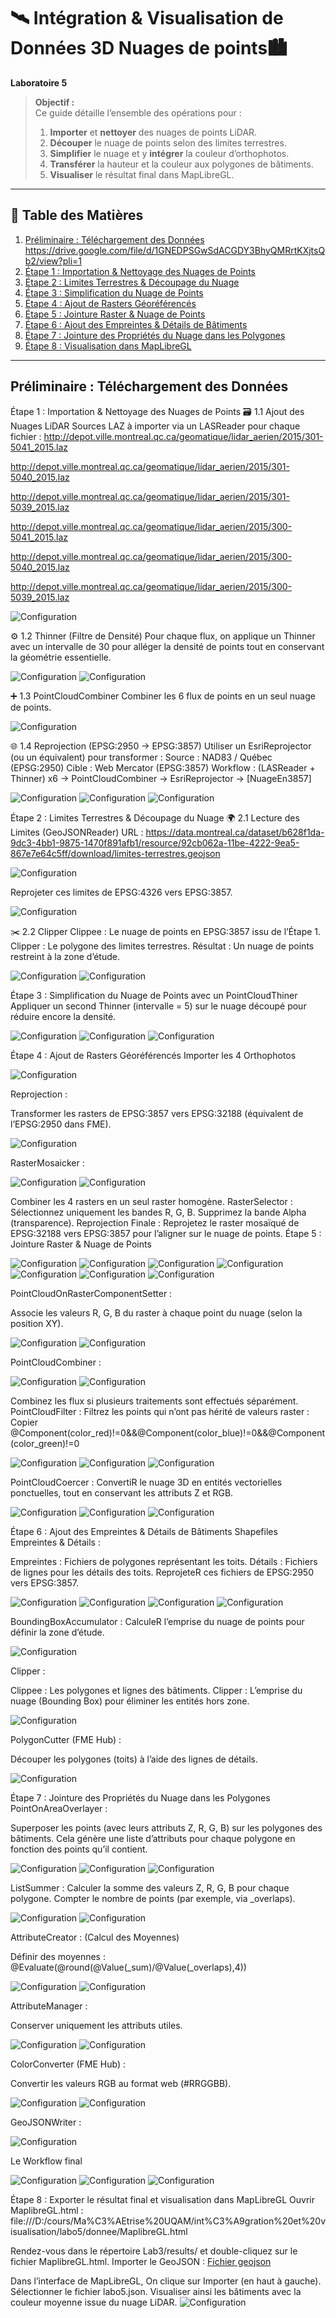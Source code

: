 # 🛰️ Intégration & Visualisation de Données 3D Nuages de points🏙️
**Laboratoire 5**

> **Objectif :**  
> Ce guide détaille l’ensemble des opérations pour :  
> 1. **Importer** et **nettoyer** des nuages de points LiDAR.  
> 2. **Découper** le nuage de points selon des limites terrestres.  
> 3. **Simplifier** le nuage et y **intégrer** la couleur d’orthophotos.  
> 4. **Transférer** la hauteur et la couleur aux polygones de bâtiments.  
> 5. **Visualiser** le résultat final dans MapLibreGL.

---

## 📑 Table des Matières
1. [Préliminaire : Téléchargement des Données](#préliminaire--téléchargement-des-données)  https://drive.google.com/file/d/1GNEDPSGwSdACGDY3BhyQMRrtKXjtsQb2/view?pli=1
2. [Étape 1 : Importation & Nettoyage des Nuages de Points](#étape-1--importation--nettoyage-des-nuages-de-points)
3. [Étape 2 : Limites Terrestres & Découpage du Nuage](#étape-2--limites-terrestres--découpage-du-nuage)
4. [Étape 3 : Simplification du Nuage de Points](#étape-3--simplification-du-nuage-de-points)
5. [Étape 4 : Ajout de Rasters Géoréférencés](#étape-4--ajout-de-rasters-géoréférencés)
6. [Étape 5 : Jointure Raster & Nuage de Points](#étape-5--jointure-raster--nuage-de-points)
7. [Étape 6 : Ajout des Empreintes & Détails de Bâtiments](#étape-6--ajout-des-empreintes--détails-de-bâtiments)
8. [Étape 7 : Jointure des Propriétés du Nuage dans les Polygones](#étape-7--jointure-des-propriétés-du-nuage-dans-les-polygones)
9. [Étape 8 : Visualisation dans MapLibreGL](#étape-8--visualisation-dans-maplibregl)


---

## Préliminaire : Téléchargement des Données

Étape 1 : Importation & Nettoyage des Nuages de Points
🗃️ 1.1 Ajout des Nuages LiDAR
Sources LAZ à importer via un LASReader pour chaque fichier :
http://depot.ville.montreal.qc.ca/geomatique/lidar_aerien/2015/301-5041_2015.laz

http://depot.ville.montreal.qc.ca/geomatique/lidar_aerien/2015/301-5040_2015.laz

http://depot.ville.montreal.qc.ca/geomatique/lidar_aerien/2015/301-5039_2015.laz

http://depot.ville.montreal.qc.ca/geomatique/lidar_aerien/2015/300-5041_2015.laz

http://depot.ville.montreal.qc.ca/geomatique/lidar_aerien/2015/300-5040_2015.laz

http://depot.ville.montreal.qc.ca/geomatique/lidar_aerien/2015/300-5039_2015.laz

 ![Configuration](photo/1.png)


⚙️ 1.2 Thinner (Filtre de Densité)
Pour chaque flux, on applique un Thinner avec un intervalle de 30 pour alléger la densité de points tout en conservant la géométrie essentielle.

 ![Configuration](photo/2.png)
  ![Configuration](photo/4.png)


➕ 1.3 PointCloudCombiner
Combiner les 6 flux de points en un seul nuage de points.

 ![Configuration](photo/3.png)

🌐 1.4 Reprojection (EPSG:2950 → EPSG:3857)
Utiliser un EsriReprojector (ou un équivalent) pour transformer :
Source : NAD83 / Québec (EPSG:2950)
Cible : Web Mercator (EPSG:3857)
Workflow :
(LASReader + Thinner) x6 → PointCloudCombiner → EsriReprojector → [NuageEn3857]


![Configuration](photo/5.png)
![Configuration](photo/6.png)
![Configuration](photo/7.png)

Étape 2 : Limites Terrestres & Découpage du Nuage
🌍 2.1 Lecture des Limites (GeoJSONReader)
URL : https://data.montreal.ca/dataset/b628f1da-9dc3-4bb1-9875-1470f891afb1/resource/92cb062a-11be-4222-9ea5-867e7e64c5ff/download/limites-terrestres.geojson

![Configuration](photo/8.png)

Reprojeter ces limites de EPSG:4326 vers EPSG:3857.

![Configuration](photo/9.png)

✂️ 2.2 Clipper
Clippee : Le nuage de points en EPSG:3857 issu de l’Étape 1.
Clipper : Le polygone des limites terrestres.
Résultat : Un nuage de points restreint à la zone d’étude.

![Configuration](photo/10.png)
![Configuration](photo/11.png)

Étape 3 : Simplification du Nuage de Points avec un PointCloudThiner
Appliquer un second Thinner (intervalle = 5) sur le nuage découpé pour réduire encore la densité.

![Configuration](photo/12.png)
![Configuration](photo/13.png)
![Configuration](photo/14.png)

Étape 4 : Ajout de Rasters Géoréférencés
Importer les 4 Orthophotos

![Configuration](photo/15.png)

Reprojection :

Transformer les rasters de EPSG:3857 vers EPSG:32188 (équivalent de l’EPSG:2950 dans FME).

![Configuration](photo/16.png)


RasterMosaicker :

![Configuration](photo/17.png)
![Configuration](photo/18.png)

Combiner les 4 rasters en un seul raster homogène.
RasterSelector :
Sélectionnez uniquement les bandes R, G, B.
Supprimez la bande Alpha (transparence).
Reprojection Finale :
Reprojetez le raster mosaïqué de EPSG:32188 vers EPSG:3857 pour l’aligner sur le nuage de points.
Étape 5 : Jointure Raster & Nuage de Points

![Configuration](photo/19.png)
![Configuration](photo/20.png)
![Configuration](photo/21.png)
![Configuration](photo/22.png)
![Configuration](photo/23.png)
![Configuration](photo/24.png)
![Configuration](photo/25.png)




PointCloudOnRasterComponentSetter :

Associe les valeurs R, G, B du raster à chaque point du nuage (selon la position XY).

![Configuration](photo/26.png)
![Configuration](photo/27.png)

PointCloudCombiner :

![Configuration](photo/28.png)
![Configuration](photo/29.png)

Combinez les flux si plusieurs traitements sont effectués séparément.
PointCloudFilter :
Filtrez les points qui n’ont pas hérité de valeurs raster :
Copier
@Component(color_red)!=0&&@Component(color_blue)!=0&&@Component(color_green)!=0

![Configuration](photo/30.png)
![Configuration](photo/31.png)
![Configuration](photo/32.png)





PointCloudCoercer :
ConvertiR le nuage 3D en entités vectorielles ponctuelles, tout en conservant les attributs Z et RGB.

![Configuration](photo/33.png)
![Configuration](photo/34.png)
![Configuration](photo/35.png)


Étape 6 : Ajout des Empreintes & Détails de Bâtiments
Shapefiles Empreintes & Détails :

Empreintes : Fichiers de polygones représentant les toits.
Détails : Fichiers de lignes pour les détails des toits.
ReprojeteR ces fichiers de EPSG:2950 vers EPSG:3857.


![Configuration](photo/36.png)
![Configuration](photo/37.png)
![Configuration](photo/38.png)
![Configuration](photo/39.png)


BoundingBoxAccumulator :
CalculeR l’emprise du nuage de points pour définir la zone d’étude.

![Configuration](photo/40.png)



Clipper :

Clippee : Les polygones et lignes des bâtiments.
Clipper : L’emprise du nuage (Bounding Box) pour éliminer les entités hors zone.

![Configuration](photo/41.png)

PolygonCutter (FME Hub) :

Découper les polygones (toits) à l’aide des lignes de détails.

![Configuration](photo/42.png)

Étape 7 : Jointure des Propriétés du Nuage dans les Polygones
PointOnAreaOverlayer :

Superposer les points (avec leurs attributs Z, R, G, B) sur les polygones des bâtiments.
Cela génère une liste d’attributs pour chaque polygone en fonction des points qu’il contient.

![Configuration](photo/43.png)
![Configuration](photo/44.png)
![Configuration](photo/45.png)


ListSummer :
Calculer la somme des valeurs Z, R, G, B pour chaque polygone.
Compter le nombre de points (par exemple, via _overlaps).

![Configuration](photo/46.png)
![Configuration](photo/47.png)


AttributeCreator : (Calcul des Moyennes)

Définir des moyennes : @Evaluate(@round(@Value(_sum)/@Value(_overlaps),4))



![Configuration](photo/48.png)
![Configuration](photo/49.png)

AttributeManager :

Conserver uniquement les attributs utiles.

![Configuration](photo/50.png)
![Configuration](photo/51.png)


ColorConverter (FME Hub) :

Convertir les valeurs RGB au format web (#RRGGBB).

![Configuration](photo/52.png)
![Configuration](photo/53.png)

GeoJSONWriter :


![Configuration](photo/54.png)


Le Workflow final

![Configuration](photo/55.png)
![Configuration](photo/56.png)
![Configuration](photo/57.png)




Étape 8 : Exporter le résultat final et visualisation dans MapLibreGL
Ouvrir MaplibreGL.html :  file:///D:/cours/Ma%C3%AEtrise%20UQAM/int%C3%A9gration%20et%20visualisation/labo5/donnee/MaplibreGL.html

Rendez-vous dans le répertoire Lab3/results/ et double-cliquez sur le fichier MaplibreGL.html.
Importer le GeoJSON : [Fichier geojson](labo5.json)



Dans l’interface de MapLibreGL, On clique sur Importer (en haut à gauche).
Sélectionner le fichier labo5.json.
Visualiser ainsi les bâtiments avec la couleur moyenne issue du nuage LiDAR.
![Configuration](photo/58.png)
